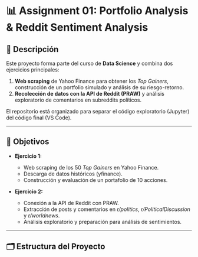 # 📊 Assignment 01: Portfolio Analysis & Reddit Sentiment Analysis

## 📌 Descripción
Este proyecto forma parte del curso de **Data Science** y combina dos ejercicios principales:
1. **Web scraping** de Yahoo Finance para obtener los *Top Gainers*, construcción de un portfolio simulado y análisis de su riesgo-retorno.
2. **Recolección de datos con la API de Reddit (PRAW)** y análisis exploratorio de comentarios en subreddits políticos.

El repositorio está organizado para separar el código exploratorio (Jupyter) del código final (VS Code).

---

## 🎯 Objetivos
- **Ejercicio 1:**  
  - Web scraping de los 50 *Top Gainers* en Yahoo Finance.  
  - Descarga de datos históricos (yfinance).  
  - Construcción y evaluación de un portafolio de 10 acciones.  

- **Ejercicio 2:**  
  - Conexión a la API de Reddit con PRAW.  
  - Extracción de posts y comentarios en *r/politics*, *r/PoliticalDiscussion* y *r/worldnews*.  
  - Análisis exploratorio y preparación para análisis de sentimientos.  

---

## 🗂️ Estructura del Proyecto
